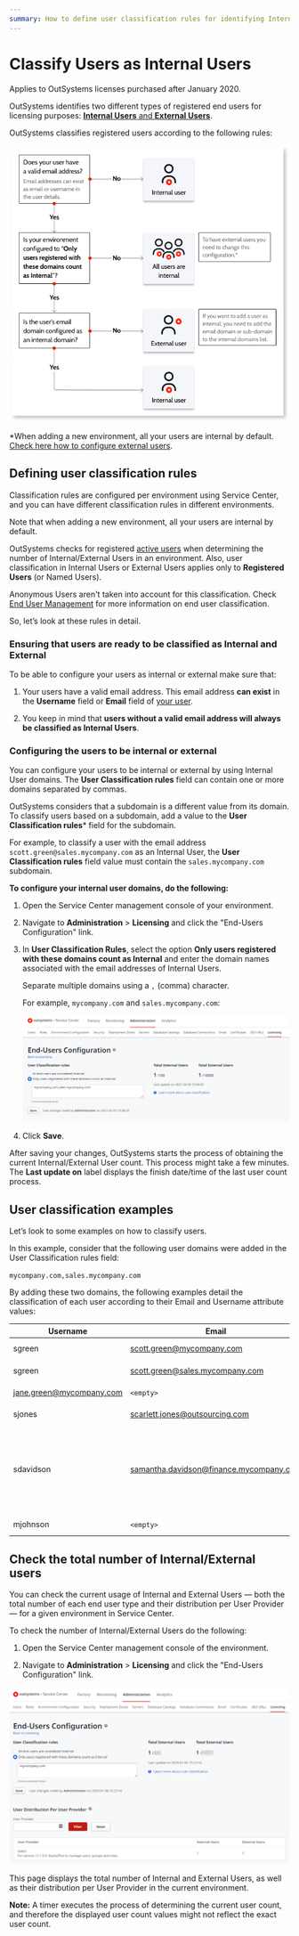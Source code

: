 ```yaml
---
summary: How to define user classification rules for identifying Internal Users.
---
```


# Classify Users as Internal Users

<div class="info" markdown="1">

Applies to OutSystems licenses purchased after January 2020.

</div>

OutSystems identifies two different types of registered end users for licensing purposes: [**Internal Users** and **External Users**](intro.md#internal-external).

OutSystems classifies registered users according to the following rules:

![](images/classify_internal_users.png?width=750)

*When adding a new environment, all your users are internal by default. [Check here how to configure external users](https://success.outsystems.com/Documentation/11/Developing_an_Application/Secure_the_Application/End_User_Management/Classify_Users_as_Internal_Users#Configuring_the_users_to_be_internal_or_external
).

## Defining user classification rules

Classification rules are configured per environment using Service Center, and you can have different classification rules in different environments. 

<div class="info" markdown="1">
Note that when adding a new environment, all your users are internal by default.
</div>

OutSystems checks for registered [active users](add-delete-users.md#activate-deactivate) when determining the number of Internal/External Users in an environment. Also, user classification in Internal Users or External Users applies only to **Registered Users** (or Named Users). 

Anonymous Users aren't taken into account for this classification. Check [End User Management](intro.md) for more information on end user classification.

So, let’s look at these rules in detail.

### Ensuring that users are ready to be classified as Internal and External

To be able to configure your users as internal or external make sure that:

1. Your users have a valid email address. This email address **can exist** in the **Username** field or **Email** field of [your user](add-delete-users.md).

1. You keep in mind that **users without a valid email address will always be classified as Internal Users**.

### Configuring the users to be internal or external 

You can configure your users to be internal or external by using Internal User domains. The **User Classification rules** field can contain one or more domains separated by commas.

OutSystems considers that a subdomain is a different value from its domain. To classify users based on a subdomain, add a value to the **User Classification rules*** field for the subdomain.

For example, to classify a user with the email address `scott.green@sales.mycompany.com` as an Internal User, the **User Classification rules** field value must contain the `sales.mycompany.com` subdomain.

**To configure your internal user domains, do the following:**

1. Open the Service Center management console of your environment.

1. Navigate to **Administration** > **Licensing** and click the "End-Users Configuration" link.

1. In **User Classification Rules**, select the option **Only users registered with these domains count as Internal** and enter the domain names associated with the email addresses of Internal Users. 

    Separate multiple domains using a `,` (comma) character.

    For example, `mycompany.com` and `sales.mycompany.com`:

    ![](images/sc-user-classification-rules.png?width=900)

1. Click **Save**.

After saving your changes, OutSystems starts the process of obtaining the current Internal/External User count. This process might take a few minutes. The **Last update on** label displays the finish date/time of the last user count process.

## User classification examples

Let’s look to some examples on how to classify users.

In this example, consider that the following user domains were added in the User Classification rules field:

`mycompany.com,sales.mycompany.com`

By adding these two domains, the following examples detail the classification of each user according to their Email and Username attribute values:

|Username|Email|User Classification|
|---|---|---|
|sgreen|scott.green@mycompany.com|Considered an **Internal User**|
|sgreen|scott.green@sales.mycompany.com|Considered an **Internal User**|
|jane.green@mycompany.com|`<empty>`|Considered an **Internal User**|
|sjones|scarlett.jones@outsourcing.com|Considered an **External User**|
|sdavidson|samantha.davidson@finance.mycompany.com|Considered an **External User**, because classification rules consider subdomains different from domains (`sales.mycompany.com <> mycompany.com`)|
|mjohnson|`<empty>`|Considered an **Internal User**|

## Check the total number of Internal/External users

You can check the current usage of Internal and External Users — both the total number of each end user type and their distribution per User Provider — for a given environment in Service Center.

To check the number of Internal/External Users do the following:

1. Open the Service Center management console of the environment.

1. Navigate to **Administration** > **Licensing** and click the "End-Users Configuration" link.

![](images/sc-end-users-configuration.png?width=900)

This page displays the total number of Internal and External Users, as well as their distribution per User Provider in the current environment. 

**Note:** A timer executes the process of determining the current user count, and therefore the displayed user count values might not reflect the exact user count.
